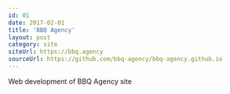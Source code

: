 ```yaml
---
id: 01
date: 2017-02-01
title: 'BBQ Agency'
layout: post
category: site
siteUrl: https://bbq.agency
sourceUrl: https://github.com/bbq-agency/bbq-agency.github.io
---
```


Web development of BBQ Agency site
